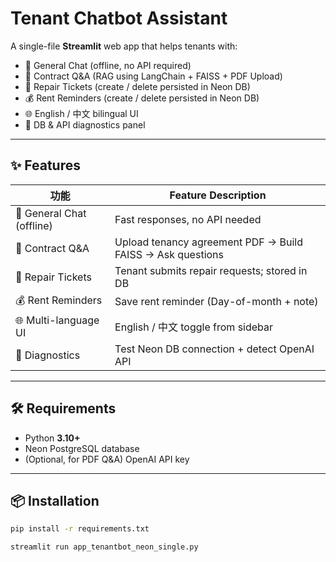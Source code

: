 # Tenant Chatbot Assistant

A single-file **Streamlit** web app that helps tenants with:

- 💬 General Chat (offline, no API required)
- 📄 Contract Q&A (RAG using LangChain + FAISS + PDF Upload)
- 🧰 Repair Tickets (create / delete persisted in Neon DB)
- 💰 Rent Reminders (create / delete persisted in Neon DB)
- 🌐 English / 中文 bilingual UI
- 🔧 DB & API diagnostics panel

---

## ✨ Features

| 功能 | Feature Description |
|------|----------------------|
| 💬 General Chat (offline) | Fast responses, no API needed |
| 📄 Contract Q&A | Upload tenancy agreement PDF → Build FAISS → Ask questions |
| 🧰 Repair Tickets | Tenant submits repair requests; stored in DB |
| 💰 Rent Reminders | Save rent reminder (Day-of-month + note) |
| 🌐 Multi-language UI | English / 中文 toggle from sidebar |
| 🔧 Diagnostics | Test Neon DB connection + detect OpenAI API |

---

## 🛠 Requirements

- Python **3.10+**
- Neon PostgreSQL database
- (Optional, for PDF Q&A) OpenAI API key

---

## 📦 Installation

```bash
pip install -r requirements.txt

streamlit run app_tenantbot_neon_single.py

